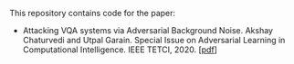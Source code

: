 This repository contains code for the paper:

* Attacking VQA systems via Adversarial Background Noise. Akshay Chaturvedi and Utpal Garain. Special Issue on Adversarial Learning in Computational Intelligence. IEEE TETCI, 2020. [[pdf](https://ieeexplore.ieee.org/document/9040620/)]
